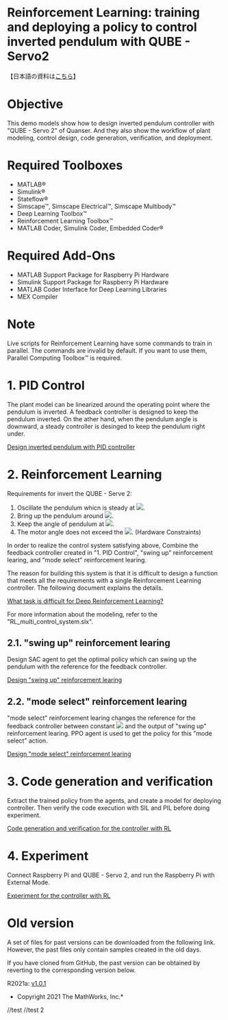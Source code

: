 # Reinforcement Learning: training and deploying a policy to control inverted pendulum with QUBE - Servo2


【日本語の資料は[こちら](/common/quanserservo2_control_index_ja_md.md)】


# Objective


This demo models show how to design inverted pendulum controller with "QUBE - Servo 2" of Quanser. And they also show the workflow of plant modeling, control design, code generation, verification, and deployment.


# Required Toolboxes

   -  MATLAB® 
   -  Simulink® 
   -  Stateflow® 
   -  Simscape™, Simscape Electrical™, Simscape Multibody™ 
   -  Deep Learning Toolbox™ 
   -  Reinforcement Learning Toolbox™ 
   -  MATLAB Coder, Simulink Coder, Embedded Coder® 

# Required Add-Ons

   -  MATLAB Support Package for Raspberry Pi Hardware 
   -  Simulink Support Package for Raspberry Pi Hardware 
   -  MATLAB Coder Interface for Deep Learning Libraries 
   -  MEX Compiler 

# Note


Live scripts for Reinforcement Learning have some commands to train in parallel. The commands are invalid by default. If you want to use them, Parallel Computing Toolbox™ is required.


# 1. PID Control


The plant model can be linearized around the operating point where the pendulum is inverted. A feedback controller is designed to keep the pendulum inverted. On the ather hand, when the pendulum angle is downward, a steady controller is desinged to keep the pendulum right under.




[Design inverted pendulum with PID controller](/PID/design_PID_control_md.md)


# 2. Reinforcement Learning


Requirements for invert the QUBE - Serve 2:



   1.  Oscillate the pendulum whicn is steady at <img src="https://latex.codecogs.com/gif.latex?\inline&space;0\left\lbrack&space;\deg&space;\right\rbrack"/>. 
   1.  Bring up the pendulum around <img src="https://latex.codecogs.com/gif.latex?\inline&space;180\left\lbrack&space;\deg&space;\right\rbrack"/>. 
   1.  Keep the angle of pendulum at <img src="https://latex.codecogs.com/gif.latex?\inline&space;180\left\lbrack&space;\deg&space;\right\rbrack"/>. 
   1.  The motor angle does not exceed the <img src="https://latex.codecogs.com/gif.latex?\inline&space;\pm&space;150\left\lbrack&space;\deg&space;\right\rbrack"/>. (Hardware Constraints) 



In order to realize the control system satisfying above, Combine the feedback controller created in "1. PID Control", "swing up" reinforcement learing, and "mode select" reinforcement learing.




The reason for building this system is that it is difficult to design a function that meets all the requirements with a single Reinforcement Learning controller. The following document explains the details.




[What task is difficult for Deep Reinforcement Learning?](/RL/RL_design_difficulty_md.md)




For more information about the modeling, refer to the "RL_multi_control_system.slx".


## 2.1. "swing up" reinforcement learing


Design SAC agent to get the optimal policy which can swing up the pendulum with the reference for the feedback controller.




[Design "swing up" reinforcement learing](/RL/design_RL_multi_control_SAC_md.md)


## 2.2. "mode select" reinforcement learing


"mode select" reinforcement learing changes the reference for the feedback controller between constant <img src="https://latex.codecogs.com/gif.latex?\inline&space;180\left\lbrack&space;\deg&space;\right\rbrack"/> and the output of "swing up" reinforcement learing. PPO agent is used to get the policy for this "mode select" action.




[Design "mode select" reinforcement learing](/RL/design_RL_multi_control_PPO_md.md)


# 3. Code generation and verification


Extract the trained policy from the agents, and create a model for deploying controller. Then verify the code execution with SIL and PIL before doing experiment.




[Code generation and verification for the controller with RL](/RL/SIL_PIL_for_RL_multi_control_md.md)


# 4. Experiment


Connect Raspberry Pi and QUBE - Servo 2, and run the Raspberry Pi with External Mode.




[Experiment for the controller with RL](/RL/Exp_RL_multi_control_md.md)


# Old version


A set of files for past versions can be downloaded from the following link. However, the past files only contain samples created in the old days.




If you have cloned from GitHub, the past version can be obtained by reverting to the corresponding version below.


  


R2021a: [v1.0.1](https://github.com/mathworks/Reinforcement-Learning-Inverted-Pendulum-with-QUBE-Servo2/archive/refs/tags/v1.0.1.zip)


  


* Copyright 2021 The MathWorks, Inc.*

//test
//test 2

